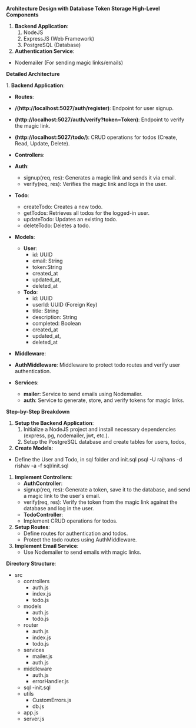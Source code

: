 **Architecture Design with Database Token Storage High-Level Components** 

1. **Backend Application**: 
   1. NodeJS 
   1. ExpressJS (Web Framework) 
   1. PostgreSQL (Database) 
1. **Authentication Service**: 
- Nodemailer (For sending magic links/emails) 

**Detailed Architecture** 

1\.  **Backend Application**: 

- **Routes**: 
- **/(http://localhost:5027/auth/register)**: Endpoint for user signup. 
- **(http://localhost:5027/auth/verify?token=Token)**: Endpoint to verify the magic link. 
- **(http://localhost:5027/todo/)**: CRUD operations for todos (Create, Read, Update, Delete). 
- **Controllers**: 
- **Auth**: 
  - signup(req, res): Generates a magic link and sends  it via email. 
  - verify(req, res): Verifies the magic link and logs  in the user. 
- **Todo**: 
  - createTodo: Creates a new todo. 
  - getTodos: Retrieves all todos for the logged-in user. 
  - updateTodo: Updates an existing todo. 
  - deleteTodo: Deletes a todo. 
- **Models**: 
  - **User**: 
    - id: UUID 
    - email: String 
    - token:String
    - created_at
    - updated_at,
    - deleted_at
  - **Todo**: 
    - id: UUID 
    - userId: UUID (Foreign Key) 
    - title: String 
    - description: String 
    - completed: Boolean 
    - created_at
    - updated_at,
    - deleted_at

- **Middleware**: 
- **AuthMiddleware**: Middleware to protect todo routes and verify user authentication. 
- **Services**: 
  - **mailer**: Service to send emails using Nodemailer. 
  - **auth**: Service to generate, store, and verify tokens for magic  links. 

**Step-by-Step Breakdown** 

1. **Setup the Backend Application**: 
   1. Initialize a NodeJS project and install necessary dependencies (express, pg, nodemailer, jwt, etc.). 
   2. Setup the PostgreSQL database and create tables for users, todos,
2. **Create Models**: 
- Define the User and  Todo, in sql folder and init.sql
psql -U rajhans -d rishav -a -f sql/init.sql

  

1. **Implement Controllers**: 
   - **AuthController**: 
   - signup(req, res): Generate a token, save it to the database, and send a magic link to the user's email. 
   - verify(req, res): Verify the token from the magic  link against the database and log in the user. 
   - **TodoController**: 
   - Implement CRUD operations for todos. 
2. **Setup Routes**: 
   - Define routes for authentication and todos. 
   - Protect the todo routes using AuthMiddleware. 
3. **Implement Email Service**: 
   - Use Nodemailer to send emails with magic links. 


**Directory Structure**: 

- src 
  - controllers 
    - auth.js 
    - index.js
    - todo.js 
  - models 
    - auth.js 
    - todo.js 
  - router
    - auth.js 
    - index.js
    - todo.js 
  - services 
    - mailer.js 
    - auth.js 
  - middleware 
    - auth.js 
    - errorHandler.js
  - sql
    -init.sql
  - utils
    - CustomErrors.js
    - db.js
  - app.js 
  - server.js 
